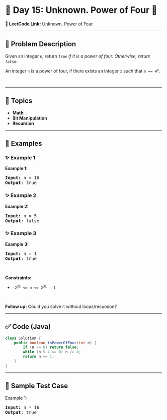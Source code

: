 # 📌 Day 15: Unknown. Power of Four 🎯

**🔗 LeetCode Link:** [Unknown. Power of Four](https://leetcode.com/problems/power-of-four/)

---

## 🧩 Problem Description

<p>Given an integer <code>n</code>, return <em><code>true</code> if it is a power of four. Otherwise, return <code>false</code></em>.</p>

<p>An integer <code>n</code> is a power of four, if there exists an integer <code>x</code> such that <code>n == 4<sup>x</sup></code>.</p>

<p>&nbsp;</p>
<p><strong class="example">

---

## 🧠 Topics

- Math
- Bit Manipulation
- Recursion
---

## 🧩 Examples

### ✨ Example 1

Example 1:</strong></p>
<pre><strong>Input:</strong> n = 16
<strong>Output:</strong> true
</pre><p><strong class="example">

### ✨ Example 2

Example 2:</strong></p>
<pre><strong>Input:</strong> n = 5
<strong>Output:</strong> false
</pre><p><strong class="example">

### ✨ Example 3

Example 3:</strong></p>
<pre><strong>Input:</strong> n = 1
<strong>Output:</strong> true
</pre>
<p>&nbsp;</p>
<p><strong>Constraints:</strong></p>

<ul>
	<li><code>-2<sup>31</sup> &lt;= n &lt;= 2<sup>31</sup> - 1</code></li>
</ul>

<p>&nbsp;</p>
<strong>Follow up:</strong> Could you solve it without loops/recursion?

---

## ✅ Code (Java)

```java
class Solution {
    public boolean isPowerOfFour(int n) {
        if (n <= 0) return false;
        while (n % 4 == 0) n /= 4;
        return n == 1;
    }
}
```

---

## 🧪 Sample Test Case


Example 1:</strong></p>
<pre><strong>Input:</strong> n = 16
<strong>Output:</strong> true
</pre><p><strong class="example">
